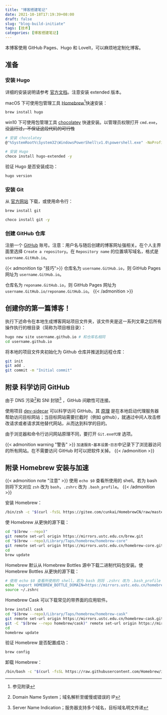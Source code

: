 ```yaml
---
title: "博客搭建笔记"
date: 2021-10-18T17:19:39+08:00
draft: false
slug: "blog-build-initiate"
tags: [技术]
categories: [博客搭建笔记]
---
```


本博客使用 GitHub Pages、Hugo 和 LoveIt，可以麻烦地定制化博客。

## 准备

### 安装 Hugo

详细的安装说明请参考 [官方文档](https://gohugo.io/getting-started/installing/)。注意安装 extended 版本。

macOS 下可使用包管理工具 [Homebrew](https://brew.sh)[^Homebrew]快速安装：

```sh
brew install hugo
```

win10 下可使用包管理工具 [chocolatey](https://chocolatey.org/) 快速安装。以管理员权限打开 `cmd.exe`，~~没运行过，不保证这段代码的可行性~~

```sh
# 安装 chocolatey
@"%SystemRoot%\System32\WindowsPowerShell\v1.0\powershell.exe" -NoProfile -InputFormat None -ExecutionPolicy Bypass -Command "iex ((New-Object System.Net.WebClient).DownloadString('https://chocolatey.org/install.ps1'))" && SET "PATH=%PATH%;%ALLUSERSPROFILE%\chocolatey\bin"

# 安装 Hugo
choco install hugo-extended -y
```

验证 Hugo 是否安装成功：

```sh
hugo version
```

### 安装 Git

从 [官方网站](https://git-scm.com) 下载，或使用命令行：

```sh
brew install git
```

```sh
choco install git -y
```

### 创建 GitHub 仓库

注册一个 [GitHub](https://github.com) 账号。注意：用户名与随后创建的博客网址强相关。在个人主界面里选择 `Create a repository`。在 `Repository name` 的位置填写域名，格式是 `username.GitHub.io`。

{{< admonition tip "技巧">}}
仓库名为 `username.GitHub.io`，则 GitHub Pages 网址为  `username.GitHub.io`。

仓库名为 `reponame.GitHub.io`，则 GitHub Pages 网址为  `username.GitHub.io/reponame.GitHub.io`。
{{< /admonition >}}

## 创建你的第一篇博客！

执行下述命令在本地生成博客网站项目文件夹，该文件夹是这一系列文章之后所有操作执行的根目录（简称为项目根目录）：

```sh
hugo new site username.github.io # 和仓库名相同
cd username.github.io
```

将本地的项目文件夹初始化为 Github 仓库并推送到远程仓库：

```sh
git init
git add .
git commit -m "Initial commit"
```

## 附录 科学访问 GitHub

由于 DNS 污染[^DNS]和 SNI 封锁[^SNI] ，GitHub 间歇性可连接。

使用项目 [dev-sidecar](https://github.com/docmirror/dev-sidecar) 可以科学访问 GitHub。其 [原理](https://github.com/docmirror/dev-sidecar/blob/master/doc/caroot.md) 是在本地启动代理服务器帮助访问目标网站；当目标网站需要拦截时（例如 github），就通过中间人攻击修改请求或者请求其他替代网站，从而达到科学的目的。

由于浏览器和命令行访问网站原理不同，要打开 `Git.exe代理` 选项。

{{< admonition warning "警告" >}}
`加速服务`-`基本设置`-`日志`中记录下了浏览器访问的所有网站。在不需要访问 GitHub 时可以把软件关掉。
{{< /admonition >}}

## 附录 Homebrew 安装与加速

{{< admonition note "注意" >}}
使用 `echo $0` 查看所使用的 shell。若为 bash 则将下文对应 `zsh` 改为 `bash`，`.zshrc` 改为 `.bash_profile`。
{{< /admonition >}}

安装 Homebrew：

```sh
/bin/zsh -c "$(curl -fsSL https://gitee.com/cunkai/HomebrewCN/raw/master/Homebrew.sh)"
```

使 Homebrew 从更快的源下载：

```sh
cd "$(brew --repo)"
git remote set-url origin https://mirrors.ustc.edu.cn/brew.git
cd "$(brew --repo)/Library/Taps/homebrew/homebrew-core"
git remote set-url origin https://mirrors.ustc.edu.cn/homebrew-core.git
cd
brew update
```

Homebrew 默认从 Homebrew Bottles 源中下载二进制代码包安装。使 Homebrew Bottles 从更快的源下载：

```sh
# 使用 echo $0 查看所使用的 shell。若为 bash 则将 .zshrc 改为 .bash_profile
echo 'export HOMEBREW_BOTTLE_DOMAIN=https://mirrors.ustc.edu.cn/homebrew-bottles' >> ~/.zshrc
source ~/.zshrc
```

Homebrew Cask 可以下载常见的带界面的应用软件。

```sh
brew install cask
cd "$(brew --repo)/Library/Taps/homebrew/homebrew-cask"
git remote set-url origin https://mirrors.ustc.edu.cn/homebrew-cask.git
git -C "$(brew --repo homebrew/cask)" remote set-url origin https://mirrors.ustc.edu.cn/homebrew-cask.git
cd
homebrew update
```

验证 Homebrew 是否配置成功：

```sh
brew config
```

卸载 Homebrew：

```sh
/bin/bash -c "$(curl -fsSL https://raw.githubusercontent.com/Homebrew/install/HEAD/uninstall.sh)"
```







[^Homebrew]:参见附录
[^DNS]: Domain Name System；域名解析至缓慢或错误的 IP
[^SNI]: Server Name Indication；服务器支持多个域名，目标域名明文传递

